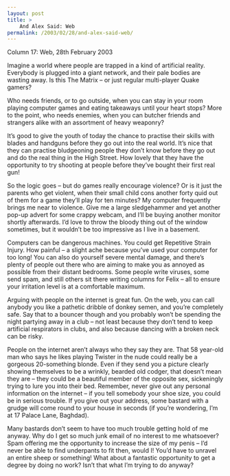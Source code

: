 ```yaml
---
layout: post
title: >
    And Alex Said: Web
permalink: /2003/02/28/and-alex-said-web/
---
```

Column 17: Web, 28th February 2003

Imagine a world where people are trapped in a kind of artificial reality. Everybody is plugged into a giant network, and their pale bodies are wasting away. Is this The Matrix – or just regular multi-player Quake gamers?

Who needs friends, or to go outside, when you can stay in your room playing computer games and eating takeaways until your heart stops? More to the point, who needs enemies, when you can butcher friends and strangers alike with an assortment of heavy weaponry?

It’s good to give the youth of today the chance to practise their skills with blades and handguns before they go out into the real world. It’s nice that they can practise bludgeoning people they don’t know before they go out and do the real thing in the High Street. How lovely that they have the opportunity to try shooting at people before they’ve bought their first real gun!

So the logic goes – but do games really encourage violence? Or is it just the parents who get violent, when their small child cons another forty quid out of them for a game they’ll play for ten minutes? My computer frequently brings me near to violence. Give me a large sledgehammer and yet another pop-up advert for some crappy webcam, and I’ll be buying another monitor shortly afterwards. I’d love to throw the bloody thing out of the window sometimes, but it wouldn’t be too impressive as I live in a basement.

Computers can be dangerous machines. You could get Repetitive Strain Injury. How painful – a slight ache because you’ve used your computer for too long! You can also do yourself severe mental damage, and there’s plenty of people out there who are aiming to make you as annoyed as possible from their distant bedrooms. Some people write viruses, some send spam, and still others sit there writing columns for Felix – all to ensure your irritation level is at a comfortable maximum.

Arguing with people on the internet is great fun. On the web, you can call anybody you like a pathetic dribble of donkey semen, and you’re completely safe. Say that to a bouncer though and you probably won’t be spending the night partying away in a club – not least because they don’t tend to keep artificial respirators in clubs, and also because dancing with a broken neck can be risky.

People on the internet aren’t always who they say they are. That 58 year-old man who says he likes playing Twister in the nude could really be a gorgeous 20-something blonde. Even if they send you a picture clearly showing themselves to be a wrinkly, bearded old codger, that doesn’t mean they are – they could be a beautiful member of the opposite sex, sickeningly trying to lure you into their bed. Remember, never give out any personal information on the internet – if you tell somebody your shoe size, you could be in serious trouble. If you give out your address, some bastard with a grudge will come round to your house in seconds (if you’re wondering, I’m at 17 Palace Lane, Baghdad).

Many bastards don’t seem to have too much trouble getting hold of me anyway. Why do I get so much junk email of no interest to me whatsoever? Spam offering me the opportunity to increase the size of my penis – I’d never be able to find underpants to fit then, would I! You’d have to unravel an entire sheep or something! What about a fantastic opportunity to get a degree by doing no work? Isn’t that what I’m trying to do anyway?